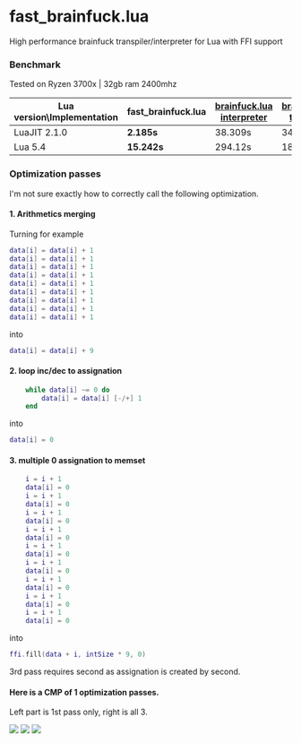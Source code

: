 # fast_brainfuck.lua
High performance brainfuck transpiler/interpreter for Lua with FFI support


### Benchmark

Tested on Ryzen 3700x | 32gb ram 2400mhz

| Lua version\Implementation | fast_brainfuck.lua | [brainfuck.lua interpreter](https://github.com/thirteen-io/brainfuck.lua/blob/master/brainfuck.lua) | [brainfuck.lua transpiler](https://raw.githubusercontent.com/prapin/LuaBrainFuck/master/brainfuck.lua)|[bf.lua interpreter](https://github.com/kostya/benchmarks/blob/master/brainfuck/bf.lua)|
|----------------------------|--------------------|-----------------------------------------------------------------------------------------------------|--------------------------------------------------------------------------------------------------------|------|
| LuaJIT 2.1.0               | **2.185s**            | 38.309s                                                                                             | 34.392s                                                                                                | 53.81s|
| Lua 5.4                    | **15.242s**            | 294.12s                                                                                             | 188.39s                                                                                                | very slow|


### Optimization passes

I'm not sure exactly how to correctly call the following optimization.


#### 1. Arithmetics merging

Turning for example
```lua
data[i] = data[i] + 1 
data[i] = data[i] + 1 
data[i] = data[i] + 1 
data[i] = data[i] + 1 
data[i] = data[i] + 1 
data[i] = data[i] + 1 
data[i] = data[i] + 1 
data[i] = data[i] + 1 
data[i] = data[i] + 1 
```

into

```lua
data[i] = data[i] + 9
```


#### 2. loop inc/dec to assignation

```lua
	while data[i] ~= 0 do
		data[i] = data[i] [-/+] 1
	end
 ```
 
 into
 
 ```lua
 data[i] = 0 
 ```
 
 
 #### 3. multiple 0 assignation to memset

```lua
	i = i + 1
	data[i] = 0
	i = i + 1
	data[i] = 0
	i = i + 1
	data[i] = 0
	i = i + 1
	data[i] = 0
	i = i + 1
	data[i] = 0
	i = i + 1
	data[i] = 0
	i = i + 1
	data[i] = 0
	i = i + 1
	data[i] = 0
	i = i + 1
	data[i] = 0
  ```
  
  into
  
  ```lua
  ffi.fill(data + i, intSize * 9, 0)
  ```
  
  
3rd pass requires second as assignation is created by second.

#### Here is a CMP of 1 optimization passes.
Left part is 1st pass only, right is all 3.



![](https://i.imgur.com/usYygmh.png)
![](https://i.imgur.com/6606Uyx.png)
![](https://i.imgur.com/sT1Wh68.png)
